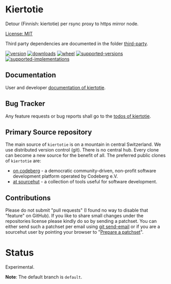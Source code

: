 # Kiertotie

Detour (Finnish: kiertotie) per rsync proxy to https mirror node.

[License: MIT](https://git.sr.ht/~sthagen/kiertotie/tree/default/item/LICENSE)

Third party dependencies are documented in the folder [third-party](docs/third-party/README.md).

[![version](https://img.shields.io/pypi/v/kiertotie.svg?style=flat)](https://pypi.python.org/pypi/kiertotie/)
[![downloads](https://pepy.tech/badge/kiertotie/month)](https://pepy.tech/project/kiertotie)
[![wheel](https://img.shields.io/pypi/wheel/kiertotie.svg?style=flat)](https://pypi.python.org/pypi/kiertotie/)
[![supported-versions](https://img.shields.io/pypi/pyversions/kiertotie.svg?style=flat)](https://pypi.python.org/pypi/kiertotie/)
[![supported-implementations](https://img.shields.io/pypi/implementation/kiertotie.svg?style=flat)](https://pypi.python.org/pypi/kiertotie/)

## Documentation

User and developer [documentation of kiertotie](https://codes.dilettant.life/docs/kiertotie).

## Bug Tracker

Any feature requests or bug reports shall go to the [todos of kiertotie](https://todo.sr.ht/~sthagen/kiertotie).

## Primary Source repository

The main source of `kiertotie` is on a mountain in central Switzerland.
We use distributed version control (git).
There is no central hub.
Every clone can become a new source for the benefit of all.
The preferred public clones of `kiertotie` are:

* [on codeberg](https://codeberg.org/sthagen/kiertotie) - a democratic community-driven, non-profit software development platform operated by Codeberg e.V.
* [at sourcehut](https://git.sr.ht/~sthagen/kiertotie) - a collection of tools useful for software development.

## Contributions

Please do not submit "pull requests" (I found no way to disable that "feature" on GitHub).
If you like to share small changes under the repositories license please kindly do so by sending a patchset.
You can either send such a patchset per email using [git send-email](https://git-send-email.io) or 
if you are a sourcehut user by pointing your browser to "[Prepare a patchset](https://git.sr.ht/~sthagen/kiertotie/send-email)".

# Status

Experimental.

**Note**: The default branch is `default`. 
